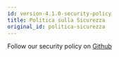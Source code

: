 ```yaml
---
id: version-4.1.0-security-policy
title: Politica sulla Sicurezza
original_id: politica-sicurezza
---
```


Follow our security policy on [Github](https://github.com/verdaccio/verdaccio/security/policy)